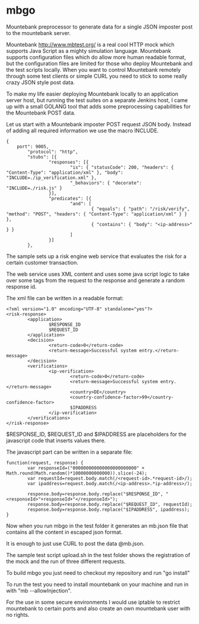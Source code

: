 # mbgo
Mountebank preprocessor to generate data for a single JSON imposter post to the mountebank server.

Mountebank http://www.mbtest.org/ is a real cool HTTP mock which supports Java Script as a mighty simulation language. Mountebank supports configuration files which do allow more human readable format, but the configuration files are limited for those who deploy Mountebank and the test scripts locally. When you want to control Mountebank remotely through some test clients or simple CURL you need to stick to some really crazy JSON style post data.

To make my life easier deploying Mountebank locally to an application server host, but running the test suites on a separate Jenkins host, I came up with a small GOLANG tool that adds some preprocessing capabilities for the Mountebank POST data.

Let us start with a Mountebank imposter POST request JSON body. Instead of adding all required information we use the macro INCLUDE.

```
{
	port": 9005,
        "protocol": "http",
        "stubs": [{
                "responses": [{
                        "is": { "statusCode": 200, "headers": { "Content-Type": "application/xml" }, "body": "INCLUDE=./ip_verification.xml" },
                        "_behaviors": { "decorate": "INCLUDE=./risk.js" }
                }],
                "predicates": [{
                        "and": [
                                { "equals": { "path": "/risk/verify", "method": "POST", "headers": { "Content-Type": "application/xml" } } },
                                { "contains": { "body": "<ip-address>" } }
                        ]
                }]
        },
```


The sample sets up a risk engine web service that evaluates the risk for a certain customer transaction.

The web service uses XML content and uses some java script logic to take over some tags from the request to the response and generate a random response id.

The xml file can be written in a readable format:

```
<?xml version="1.0" encoding="UTF-8" standalone="yes"?>
<risk-response>
        <application>
                $RESPONSE_ID
                $REQUEST_ID
        </application>
        <decision>
                <return-code>0</return-code>
                <return-message>Successful system entry.</return-message>
        </decision>
        <verifications>
                <ip-verification>
                        <return-code>0</return-code>
                        <return-message>Successful system entry.</return-message>
                        <country>DE</country>
                        <country-confidence-factor>99</country-confidence-factor>
                        $IPADDRESS
                </ip-verification>
        </verifications>
</risk-response>
```

$RESPONSE_ID, $REQUEST_ID and $IPADDRESS are placeholders for the javascript code that inserts values there.

The javascript part can be written in a separate file:

```
function(request, response) {
        var responseId=("000000000000000000000000" + Math.round(Math.random()*10000000000000)).slice(-24);
        var requestId=request.body.match(/<request-id>.*request-id>/);
        var ipaddress=request.body.match(/<ip-address>.*ip-address>/);

        response.body=response.body.replace("$RESPONSE_ID", "<responseId>"+responseId+"</responseId>");
        response.body=response.body.replace("$REQUEST_ID", requestId);
        response.body=response.body.replace("$IPADDRESS", ipaddress);
}
```

Now when you run mbgo in the test folder it generates an mb.json file that contains all the content in escaped json format.

It is enough to just use CURL to post the data @mb.json.

The sample test script upload.sh in the test folder shows the registration of the mock and the run of three different requests.


To build mbgo you just need to checkout my repository and run "go install"

To run the test you need to install mountebank on your machine and run in with "mb --allowInjection".

For the use in some secure environments I would use iptable to restrict mountebank to certain ports and also create an own mountebank user with no rights.
